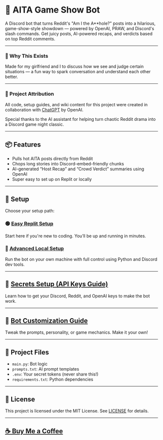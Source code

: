 # 🤖 AITA Game Show Bot


A Discord bot that turns Reddit's "Am I the A**hole?" posts into a hilarious, game-show-style showdown — powered by OpenAI, PRAW, and Discord's slash commands. Get juicy posts, AI-powered recaps, and verdicts based on top Reddit comments.

---

### 💖 Why This Exists

Made for my girlfriend and I to discuss how we see and judge certain situations — a fun way to spark conversation and understand each other better.


---

### 🤖 Project Attribution

All code, setup guides, and wiki content for this project were created in collaboration with [ChatGPT](https://openai.com/chatgpt) by OpenAI.

Special thanks to the AI assistant for helping turn chaotic Reddit drama into a Discord game night classic.

---

## 📦 Features

- Pulls hot AITA posts directly from Reddit
- Chops long stories into Discord-embed-friendly chunks
- AI-generated “Host Recap” and “Crowd Verdict” summaries using OpenAI
- Super easy to set up on Replit or locally

---

## 🚀 Setup

Choose your setup path:

### 🟢 [Easy Replit Setup](../../wiki/Easy-Replit-Setup-(Step‐by‐Step-Guide))

Start here if you're new to coding. You’ll be up and running in minutes.

### 🧠 [Advanced Local Setup](../../wiki/Advanced-Local-Setup-(Run-AITA-Bot-on-Your-Machine))

Run the bot on your own machine with full control using Python and Discord dev tools.

---

## 🔑 [Secrets Setup (API Keys Guide)](../../wiki/Secrets-Setup-(API-Keys-Guide))

Learn how to get your Discord, Reddit, and OpenAI keys to make the bot work.

---

## 🎨 [Bot Customization Guide](../../wiki/Bot-Customization-Guide)

Tweak the prompts, personality, or game mechanics. Make it your own!

---

## 📁 Project Files

- `main.py`: Bot logic
- `prompts.txt`: AI prompt templates
- `.env`: Your secret tokens (never share this!)
- `requirements.txt`: Python dependencies

---

## 📄 License

This project is licensed under the MIT License. See [LICENSE](LICENSE) for details.

---

## [☕ Buy Me a Coffee](https://coff.ee/jundersore)
